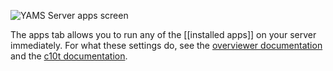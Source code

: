 ![YAMS Server apps screen](http://yams.in/assets/images/docs/server-log-apps.png)

The apps tab allows you to run any of the [[installed apps]] on your server immediately.  For what these settings do, see the [overviewer documentation](http://docs.overviewer.org/) and the [c10t documentation](http://toolchain.eu/project/c10t).